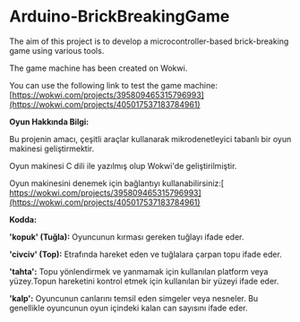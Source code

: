 # Arduino-BrickBreakingGame
The aim of this project is to develop a microcontroller-based brick-breaking game using various tools.

The game machine has been created on Wokwi. 

You can use the following link to test the game machine: [https://wokwi.com/projects/395809465315796993](https://wokwi.com/projects/405017537183784961) 

**Oyun Hakkında Bilgi:**

Bu projenin amacı, çeşitli araçlar kullanarak mikrodenetleyici tabanlı bir oyun makinesi  geliştirmektir.

Oyun makinesi C dili ile yazılmış olup Wokwi'de geliştirilmiştir. 

Oyun makinesini denemek için bağlantıyı kullanabilirsiniz:[ https://wokwi.com/projects/395809465315796993](https://wokwi.com/projects/405017537183784961)

**Kodda:**

**'kopuk' (Tuğla):** Oyuncunun kırması gereken tuğlayı ifade eder.

**'civciv' (Top):** Etrafında hareket eden ve tuğlalara çarpan topu ifade eder.

**'tahta':** Topu yönlendirmek ve yanmamak için kullanılan platform veya yüzey.Topun hareketini kontrol etmek için kullanılan bir yüzeyi ifade eder.

**'kalp':** Oyuncunun canlarını temsil eden simgeler veya nesneler. Bu genellikle oyuncunun oyun içindeki kalan can sayısını ifade eder.


